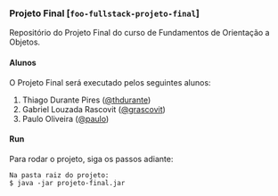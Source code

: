 ### Projeto Final [`foo-fullstack-projeto-final`]
Repositório do Projeto Final do curso de Fundamentos de Orientação a Objetos.

#### Alunos
O Projeto Final será executado pelos seguintes alunos:
1. Thiago Durante Pires ([@thdurante](https://github.com/thdurante))
2. Gabriel Louzada Rascovit ([@grascovit](https://github.com/grascovit))
3. Paulo Oliveira ([@paulo]())

#### Run
Para rodar o projeto, siga os passos adiante:
```
Na pasta raiz do projeto:
$ java -jar projeto-final.jar
```
